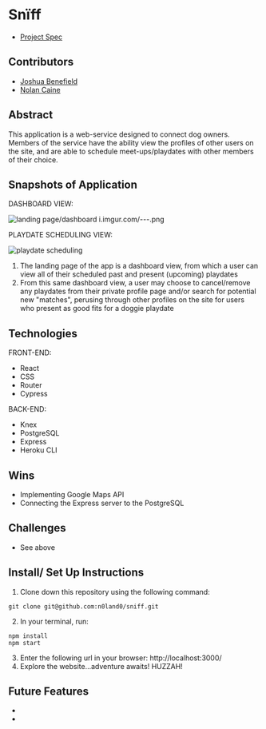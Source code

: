 # Snïff

- [Project Spec](https://frontend.turing.edu/projects/module-3/stretch.html)

## Contributors

- [Joshua Benefield](https://github.com/Jabene)
- [Nolan Caine](https://github.com/n0land0)

## Abstract

This application is a web-service designed to connect dog owners. Members of the service have the ability view the profiles of other users on the site, and are able to schedule meet-ups/playdates with other members of their choice.

## Snapshots of Application

DASHBOARD VIEW:

![landing page/dashboard]()
i.imgur.com/---.png

PLAYDATE SCHEDULING VIEW:

![playdate scheduling]()

1. The landing page of the app is a dashboard view, from which a user can view all of their scheduled past and present (upcoming) playdates
2. From this same dashboard view, a user may choose to cancel/remove any playdates from their private profile page and/or search for potential new "matches", perusing through other profiles on the site for users who present as good fits for a doggie playdate

## Technologies

FRONT-END:
- React
- CSS
- Router
- Cypress

BACK-END:
- Knex
- PostgreSQL
- Express
- Heroku CLI

## Wins

- Implementing Google Maps API
- Connecting the Express server to the PostgreSQL

## Challenges

- See above

## Install/ Set Up Instructions

1. Clone down this repository using the following command:
  ```
  git clone git@github.com:n0land0/sniff.git
  ```
2. In your terminal, run:
  ```
  npm install
  npm start
  ```
3. Enter the following url in your browser: http://localhost:3000/
4. Explore the website...adventure awaits! HUZZAH!

## Future Features

-
-
